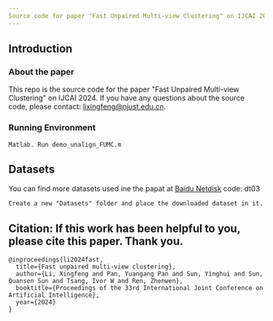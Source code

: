 ```yaml
---
Source code for paper "Fast Unpaired Multi-view Clustering" on IJCAI 2024.
---
```

## Introduction
### About the paper
This repo is the source code for the paper "Fast Unpaired Multi-view Clustering" on IJCAI 2024. If you have any questions about the source code, please contact: lixingfeng@njust.edu.cn.


### Running Environment
```
Matlab. Run demo_unalign_FUMC.m
```

## Datasets
You can find more datasets used ine the papat at [Baidu Netdisk](https://pan.baidu.com/s/16Od1AVSx05WWCrpPyw2mww?pwd=dt03) code: dt03
```
Create a new "Datasets" folder and place the downloaded dataset in it.

```

## Citation: If this work has been helpful to you, please cite this paper. Thank you.

```
@inproceedings{li2024fast,
  title={Fast unpaired multi-view clustering},
  author={Li, Xingfeng and Pan, Yuangang Pan and Sun, Yinghui and Sun, Quansen Sun and Tsang, Ivor W and Ren, Zhenwen},
  booktitle={Proceedings of the 33rd International Joint Conference on Artificial Intelligence},
  year={2024}
}
```
